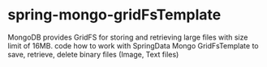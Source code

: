 # spring-mongo-gridFsTemplate
MongoDB provides GridFS for storing and retrieving large files with size limit of 16MB. code how to work with SpringData Mongo GridFsTemplate to save, retrieve, delete binary files (Image, Text files)
